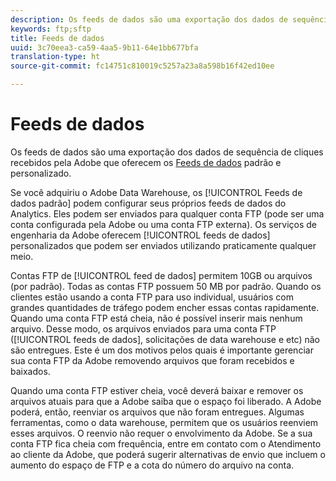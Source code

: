 ```yaml
---
description: Os feeds de dados são uma exportação dos dados de sequência de cliques recebidos pela Adobe que oferecem os feeds de dados padrão e personalizado.
keywords: ftp;sftp
title: Feeds de dados
uuid: 3c70eea3-ca59-4aa5-9b11-64e1bb677bfa
translation-type: ht
source-git-commit: fc14751c810019c5257a23a8a598b16f42ed10ee

---
```



# Feeds de dados

Os feeds de dados são uma exportação dos dados de sequência de cliques recebidos pela Adobe que oferecem os [Feeds de dados](/help/export/analytics-data-feed/data-feed-overview.md) padrão e personalizado.

Se você adquiriu o Adobe Data Warehouse, os [!UICONTROL Feeds de dados padrão] podem configurar seus próprios feeds de dados do Analytics. Eles podem ser enviados para qualquer conta FTP (pode ser uma conta configurada pela Adobe ou uma conta FTP externa). Os serviços de engenharia da Adobe oferecem [!UICONTROL feeds de dados] personalizados que podem ser enviados utilizando praticamente qualquer meio.

Contas FTP de [!UICONTROL feed de dados] permitem 10GB ou arquivos (por padrão). Todas as contas FTP possuem 50 MB por padrão. Quando os clientes estão usando a conta FTP para uso individual, usuários com grandes quantidades de tráfego podem encher essas contas rapidamente. Quando uma conta FTP está cheia, não é possível inserir mais nenhum arquivo. Desse modo, os arquivos enviados para uma conta FTP ([!UICONTROL feeds de dados], solicitações de data warehouse e etc) não são entregues. Este é um dos motivos pelos quais é importante gerenciar sua conta FTP da Adobe removendo arquivos que foram recebidos e baixados.

Quando uma conta FTP estiver cheia, você deverá baixar e remover os arquivos atuais para que a Adobe saiba que o espaço foi liberado. A Adobe poderá, então, reenviar os arquivos que não foram entregues. Algumas ferramentas, como o data warehouse, permitem que os usuários reenviem esses arquivos. O reenvio não requer o envolvimento da Adobe. Se a sua conta FTP fica cheia com frequência, entre em contato com o Atendimento ao cliente da Adobe, que poderá sugerir alternativas de envio que incluem o aumento do espaço de FTP e a cota do número do arquivo na conta.
